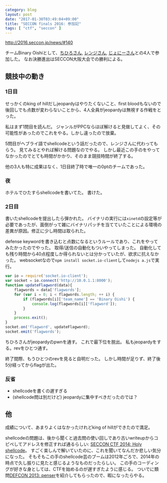 ```yaml
---
category: blog
layout: post
date: "2017-01-30T03:49:04+09:00"
title: "SECCON finals 2016: 参加記"
tags: [ "ctf", "seccon" ]
---
```


<http://2016.seccon.jp/news/#140>

チームBinary Oishiとして、[ちひろさん](https://twitter.com/encry1024), [レンジさん](https://twitter.com/_R4NG3_), [じょにーさん](https://twitter.com/tukejonny)との$4$人で参加した。
なお決勝進出はSECCON大阪大会での勝利による。

## 競技中の動き

### 1日目

せっかくのking of hillだしjeopardyはやりたくないこと、first bloodもないので後回しでも点数が変わらないことから、4人全員がjeopardyは無視する作戦をとった。

私はまず1問目を読んだ。
ジャンルがPPCならほぼ解けると見做してよく、その可能性があったのでこれをやる。しかし違ったので放棄。

5問目がヘブライ語でshellcodeという話だったので、レンジさんに代わってもらう。
見てみるとやれば解ける問題なのでやる。
しかし最近この手のをやってなかったのでとても時間がかかり、そのまま競技時間が終了する。

他の3人も特に成果はなく、1日目終了時で唯一の$0$ptのチームであった。

### 夜

ホテルでひたすらshellcodeを書いてた。
書けた。

### 2日目

書いたshellcodeを提出したら弾かれた。
バイナリの実行には`xinetd`の設定等が必要であったが、面倒がって雑にバイナリパッチを当てていたことによる環境の差異が原因。修正に少し時間は取られた。

defense keywordを書き込むと点数になるというルールであり、これをやってみたかったのでやった。
取得/送信の自動化もついやってしまった。
自動化しても残り時間から$40$点程度しか得られないとは分かっていたが、欲求に抗えなかった。
websocketなので`npm install socket.io-client`して`nodejs a.js`で実行。

``` javascript
var io = require('socket.io-client');
var socket = io.connect('http://10.0.1.1:8000');
function updateFlagword(data){
    flagwords = data['flagwords'];
    for (var i = 0; i < flagwords.length; ++ i) {
        if (flagwords[i]['team_name'] == 'Binary Oishi') {
            console.log(flagwords[i]['flagword']);
        }
    }
    process.exit();
}
socket.on('flagword', updateFlagword);
socket.emit('flagwords');
```

ちひろさんがjeopardyのpwnを通す。
これで最下位を脱出。
私もjeopardyをする。revをひとつ通す。

終了間際、もうひとつのrevを見ると自明だった。
しかし時間が足りず、終了後5分経ってからflagが出た。

### 反省

-   shellcodeを書くの遅すぎる
-   (shellcode問は別だけど) jeopardyに集中すべきだったのでは？

## 他

成績について、あまりよくはなかったけれどking of hillができたので満足。

shellcodeの問題は、後から聞くと過去問の使い回しであり古いwriteupからコピペしてアドレスを修正すれば通るらしい: [SECCON CTF 2014: Holy shellcode](https://github.com/ctfs/write-ups-2014/tree/master/seccon-ctf-2014/holy-shellcode)。
すごく楽しんで解いていたのに、これを聞いてなんだか悲しい気分になった。
そもそもこの手のshellcode芸のブームは2012年ごろで、2014年の時点で久し振りに見たと感じるようなものだったらしい。
この手のコーディングが好きな身としては、CTFを始めるのが遅すぎたように感じる。
ついでに類問[DEFCON 2013: penser](http://d.hatena.ne.jp/Kango/20130617/1371429697)を紹介してもらったので、暇になったらやる。
